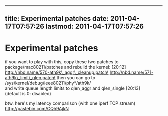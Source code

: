 
---
title: Experimental patches
date: 2011-04-17T07:57:26
lastmod: 2011-04-17T07:57:26
---
Experimental patches
====================

<nbd> if you want to play with this, copy these two patches to\
package/mac80211/patches and rebuild the kernel: \[20:12\]\
<nbd> http://nbd.name/570-ath9k\_aggr\_cleanup.patch\
http://nbd.name/571-ath9k\_limit\_qlen.patch\
<nbd> then you can go to /sys/kernel/debug/ieee80211/phy\*/ath9k/\
<nbd> and write queue length limits to qlen\_aggr and qlen\_single
\[20:13\]\
<nbd> (default is 0: disabled)

btw. here's my latency comparison (with one iperf TCP stream)\
<nbd> http://pastebin.com/CQh9AjkN
